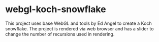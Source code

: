 # webgl-koch-snowflake
This project uses base WebGL and tools by Ed Angel to create a Koch snowflake. The project is rendered via web browser and has a slider to change the number of recursions used in rendering.
